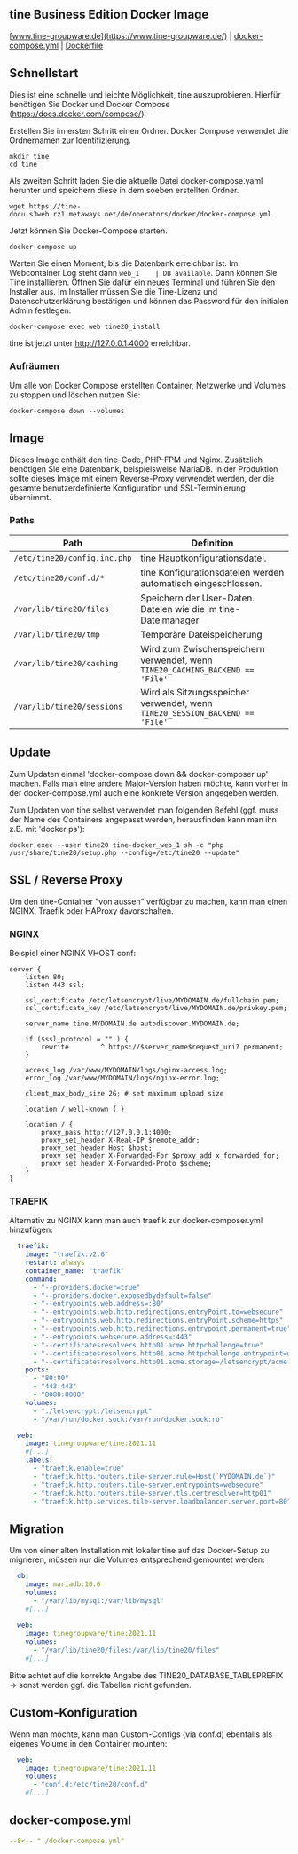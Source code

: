 tine Business Edition Docker Image
---
[www.tine-groupware.de](https://www.tine-groupware.de/) | [docker-compose.yml](https://tine-docu.s3web.rz1.metaways.net/de/operators/docker/docker-compose.yml) | [Dockerfile](https://github.com/tine20/tine20/blob/main/ci/dockerimage/built.Dockerfile)

## Schnellstart

Dies ist eine schnelle und leichte Möglichkeit, tine auszuprobieren. Hierfür benötigen Sie Docker und Docker Compose (https://docs.docker.com/compose/).

Erstellen Sie im ersten Schritt einen Ordner. Docker Compose verwendet die Ordnernamen zur Identifizierung.

```
mkdir tine
cd tine
```
Als zweiten Schritt laden Sie die aktuelle Datei docker-compose.yaml herunter und speichern diese in dem soeben erstellten Ordner.

```
wget https://tine-docu.s3web.rz1.metaways.net/de/operators/docker/docker-compose.yml
```

Jetzt können Sie Docker-Compose starten.

```
docker-compose up
```

Warten Sie einen Moment, bis die Datenbank erreichbar ist. Im Webcontainer Log steht dann `web_1    | DB available`. Dann können Sie Tine installieren. Öffnen Sie dafür ein neues Terminal und führen Sie den Installer aus. Im Installer müssen Sie die Tine-Lizenz und Datenschutzerklärung bestätigen und können das Password für den initialen Admin festlegen.

```
docker-compose exec web tine20_install
```

tine ist jetzt unter http://127.0.0.1:4000 erreichbar.

### Aufräumen
Um alle von Docker Compose erstellten Container, Netzwerke und Volumes zu stoppen und löschen nutzen Sie:
```
docker-compose down --volumes
```

## Image
Dieses Image enthält den tine-Code, PHP-FPM und Nginx. Zusätzlich benötigen Sie eine Datenbank, beispielsweise MariaDB. In der Produktion sollte dieses Image mit einem Reverse-Proxy verwendet werden, der die gesamte benutzerdefinierte Konfiguration und SSL-Terminierung übernimmt.

### Paths
| Path | Definition |
|---|---|
| `/etc/tine20/config.inc.php` | tine Hauptkonfigurationsdatei.
| `/etc/tine20/conf.d/*` | tine Konfigurationsdateien werden automatisch eingeschlossen.
| `/var/lib/tine20/files` | Speichern der User-Daten. Dateien wie die im tine-Dateimanager
| `/var/lib/tine20/tmp` | Temporäre Dateispeicherung
| `/var/lib/tine20/caching` | Wird zum Zwischenspeichern verwendet, wenn `TINE20_CACHING_BACKEND == 'File'`
| `/var/lib/tine20/sessions`  | Wird als Sitzungsspeicher verwendet, wenn `TINE20_SESSION_BACKEND == 'File'`

## Update

Zum Updaten einmal 'docker-compose down && docker-composer up' machen. Falls man eine andere Major-Version haben möchte, kann
vorher in der docker-compose.yml auch eine konkrete Version angegeben werden.

Zum Updaten von tine selbst verwendet man folgenden Befehl (ggf. muss der Name des Containers angepasst werden, herausfinden
kann man ihn z.B. mit 'docker ps'):

```
docker exec --user tine20 tine-docker_web_1 sh -c "php /usr/share/tine20/setup.php --config=/etc/tine20 --update"
```

## SSL / Reverse Proxy

Um den tine-Container "von aussen" verfügbar zu machen, kann man einen NGINX, Traefik oder HAProxy davorschalten.

### NGINX

Beispiel einer NGINX VHOST conf:

```apacheconf
server {
    listen 80;
    listen 443 ssl;
    
    ssl_certificate /etc/letsencrypt/live/MYDOMAIN.de/fullchain.pem;
    ssl_certificate_key /etc/letsencrypt/live/MYDOMAIN.de/privkey.pem;
    
    server_name tine.MYDOMAIN.de autodiscover.MYDOMAIN.de;
    
    if ($ssl_protocol = "" ) {
        rewrite        ^ https://$server_name$request_uri? permanent;
    }
    
    access_log /var/www/MYDOMAIN/logs/nginx-access.log;
    error_log /var/www/MYDOMAIN/logs/nginx-error.log;
    
    client_max_body_size 2G; # set maximum upload size
    
    location /.well-known { }
    
    location / {
        proxy_pass http://127.0.0.1:4000;
        proxy_set_header X-Real-IP $remote_addr;
        proxy_set_header Host $host;
        proxy_set_header X-Forwarded-For $proxy_add_x_forwarded_for;
        proxy_set_header X-Forwarded-Proto $scheme;
    }
}
```

### TRAEFIK

Alternativ zu NGINX kann man auch traefik zur docker-composer.yml hinzufügen:

```yaml
  traefik:
    image: "traefik:v2.6"
    restart: always
    container_name: "traefik"
    command:
      - "--providers.docker=true"
      - "--providers.docker.exposedbydefault=false"
      - "--entrypoints.web.address=:80"
      - "--entrypoints.web.http.redirections.entryPoint.to=websecure"
      - "--entrypoints.web.http.redirections.entryPoint.scheme=https"
      - "--entrypoints.web.http.redirections.entrypoint.permanent=true"
      - "--entrypoints.websecure.address=:443"
      - "--certificatesresolvers.http01.acme.httpchallenge=true"
      - "--certificatesresolvers.http01.acme.httpchallenge.entrypoint=web"
      - "--certificatesresolvers.http01.acme.storage=/letsencrypt/acme.json"
    ports:
      - "80:80"
      - "443:443"
      - "8080:8080"
    volumes:
      - "./letsencrypt:/letsencrypt"
      - "/var/run/docker.sock:/var/run/docker.sock:ro"

  web:
    image: tinegroupware/tine:2021.11
    #[...]
    labels:
      - "traefik.enable=true"
      - "traefik.http.routers.tile-server.rule=Host(`MYDOMAIN.de`)"
      - "traefik.http.routers.tile-server.entrypoints=websecure"
      - "traefik.http.routers.tile-server.tls.certresolver=http01"
      - "traefik.http.services.tile-server.loadbalancer.server.port=80"
```

## Migration

Um von einer alten Installation mit lokaler tine auf das Docker-Setup zu migrieren, müssen nur die Volumes entsprechend gemountet werden:

```yaml
  db:
    image: mariadb:10.6
    volumes:
      - "/var/lib/mysql:/var/lib/mysql"
    #[...]
    
  web:
    image: tinegroupware/tine:2021.11
    volumes:
      - "/var/lib/tine20/files:/var/lib/tine20/files"
    #[...]
```

Bitte achtet auf die korrekte Angabe des TINE20_DATABASE_TABLEPREFIX -> sonst werden ggf. die Tabellen nicht gefunden.

## Custom-Konfiguration

Wenn man möchte, kann man Custom-Configs (via conf.d) ebenfalls als eigenes Volume in den Container mounten:

```yaml
  web:
    image: tinegroupware/tine:2021.11
    volumes:
      - "conf.d:/etc/tine20/conf.d"
    #[...]
```

## docker-compose.yml

``` yaml title="docker-compose.yml"
--8<-- "./docker-compose.yml"
```

